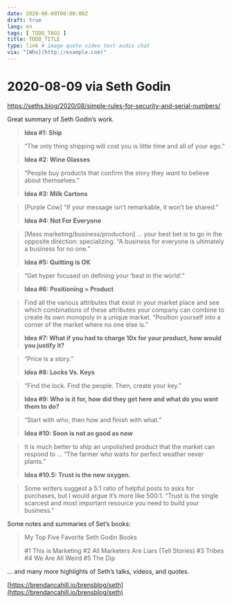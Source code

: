 ```yaml
---
date: 2020-08-09T00:00:00Z
draft: true
lang: en
tags: [ TODO_TAGS ]
title: TODO_TITLE
type: link # image quote video text audio chat
via: "[Who](http://example.com)"
---
```



# 2020-08-09 via Seth Godin
https://seths.blog/2020/08/simple-rules-for-security-and-serial-numbers/

Great summary of Seth Godin’s work. 

> **Idea #1: Ship**

> “The only thing shipping will cost you is little time and all of your ego.”
>
> **Idea #2: Wine Glasses**

> “People buy products that confirm the story they _want_ to believe about themselves.”
>
> **Idea #3: Milk Cartons**

> [Purple Cow] “If your message isn’t remarkable, it won’t be shared.”
>
> **Idea #4: Not For Everyone**

> [Mass marketing/business/production] … your best bet is to go in the opposite direction: specializing. 
> “A business for everyone is ultimately a business for no one.”
>
> **Idea #5: Quitting is OK**

> “Get hyper focused on defining your ‘best in the world’.”
>
> **Idea #6: Positioning > Product**

> Find all the various attributes that exist in your market place and see which combinations of these attributes your company can combine to create its own monopoly in a unique market.
> “Position yourself into a corner of the market where no one else is.”
>
> **Idea #7: What if you had to charge 10x for your product, how would you justify it?**

> “Price is a story.”
>
> **Idea #8: Locks Vs. Keys**

> “Find the lock. Find the people. Then, create your key.”
>
> **Idea #9: Who is it for, how did they get here and what do you want them to do?**

> “Start with who, then how and finish with what.”
>
> **Idea #10: Soon is not as good as now**

> It is much better to ship an unpolished product that the market can respond to …
> “The farmer who waits for perfect weather never plants.”
>
> **Idea #10.5: Trust is the new oxygen.**

> Some writers suggest a 5:1 ratio of helpful posts to asks for purchases, but I would argue it’s more like 500:1.
> “Trust is the single scarcest and most important resource you need to build your business.”

Some notes and summaries of Set’s books:

> My Top Five Favorite Seth Godin Books 
>
> #1 This is Marketing
> #2 All Marketers Are Liars (Tell Stories)
> #3 Tribes
> #4 We Are All Weird
> #5 The Dip

… and many more highlights of Seth’s talks, videos, and quotes. 

[https://brendancahill.io/brensblog/seth](https://brendancahill.io/brensblog/seth)

